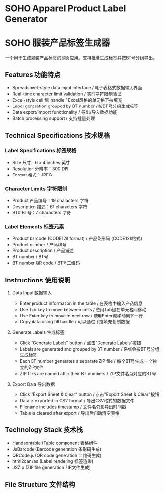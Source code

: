 # SOHO Apparel Product Label Generator
# SOHO 服装产品标签生成器

一个用于生成服装产品标签的网页应用。支持批量生成标签并按BT号分组导出。

## Features 功能特点

- Spreadsheet-style data input interface / 电子表格式数据输入界面
- Real-time character limit validation / 实时字符限制验证
- Excel-style cell fill handle / Excel风格的单元格下拉填充
- Label generation grouped by BT number / 按BT号分组生成标签
- Data export/import functionality / 导出/导入数据功能
- Batch processing support / 支持批量处理

## Technical Specifications 技术规格

### Label Specifications 标签规格
- Size 尺寸：6 x 4 inches 英寸
- Resolution 分辨率：300 DPI
- Format 格式：JPEG

### Character Limits 字符限制
- Product 产品编号：19 characters 字符
- Description 描述：61 characters 字符
- BT# BT号：7 characters 字符

### Label Elements 标签元素
- Product barcode (CODE128 format) / 产品条形码 (CODE128格式)
- Product number / 产品编号
- Product description / 产品描述
- BT number / BT号
- BT number QR code / BT号二维码

## Instructions 使用说明

1. Data Input 数据输入
   - Enter product information in the table / 在表格中输入产品信息
   - Use Tab key to move between cells / 使用Tab键在单元格间移动
   - Use Enter key to move to next row / 使用Enter键移动到下一行
   - Copy data using fill handle / 可以通过下拉填充复制数据

2. Generate Labels 生成标签
   - Click "Generate Labels" button / 点击"Generate Labels"按钮
   - Labels are generated and grouped by BT number / 系统会按BT号分组生成标签
   - Each BT number generates a separate ZIP file / 每个BT号生成一个独立的ZIP文件
   - ZIP files are named after their BT numbers / ZIP文件名为对应的BT号

3. Export Data 导出数据
   - Click "Export Sheet & Clear" button / 点击"Export Sheet & Clear"按钮
   - Data is exported in CSV format / 导出CSV格式的数据文件
   - Filename includes timestamp / 文件名包含导出时间戳
   - Table is cleared after export / 导出后自动清空表格

## Technology Stack 技术栈

- Handsontable (Table component 表格组件)
- JsBarcode (Barcode generation 条形码生成)
- QRCode.js (QR code generation 二维码生成)
- html2canvas (Label rendering 标签渲染)
- JSZip (ZIP file generation ZIP文件生成)

## File Structure 文件结构 